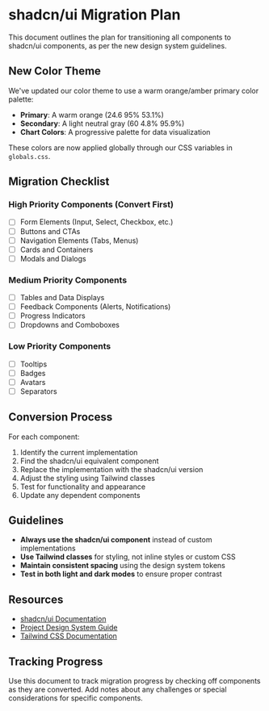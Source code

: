 # shadcn/ui Migration Plan

This document outlines the plan for transitioning all components to shadcn/ui components, as per the new design system guidelines.

## New Color Theme

We've updated our color theme to use a warm orange/amber primary color palette:

- **Primary**: A warm orange (24.6 95% 53.1%)
- **Secondary**: A light neutral gray (60 4.8% 95.9%)
- **Chart Colors**: A progressive palette for data visualization

These colors are now applied globally through our CSS variables in `globals.css`.

## Migration Checklist

### High Priority Components (Convert First)

- [ ] Form Elements (Input, Select, Checkbox, etc.)
- [ ] Buttons and CTAs
- [ ] Navigation Elements (Tabs, Menus)
- [ ] Cards and Containers
- [ ] Modals and Dialogs

### Medium Priority Components

- [ ] Tables and Data Displays
- [ ] Feedback Components (Alerts, Notifications)
- [ ] Progress Indicators
- [ ] Dropdowns and Comboboxes

### Low Priority Components

- [ ] Tooltips
- [ ] Badges
- [ ] Avatars
- [ ] Separators

## Conversion Process

For each component:

1. Identify the current implementation
2. Find the shadcn/ui equivalent component
3. Replace the implementation with the shadcn/ui version
4. Adjust the styling using Tailwind classes
5. Test for functionality and appearance
6. Update any dependent components

## Guidelines

- **Always use the shadcn/ui component** instead of custom implementations
- **Use Tailwind classes** for styling, not inline styles or custom CSS
- **Maintain consistent spacing** using the design system tokens
- **Test in both light and dark modes** to ensure proper contrast

## Resources

- [shadcn/ui Documentation](https://ui.shadcn.com/docs)
- [Project Design System Guide](./SHADCN-UI-GUIDE.md)
- [Tailwind CSS Documentation](https://tailwindcss.com/docs)

## Tracking Progress

Use this document to track migration progress by checking off components as they are converted. Add notes about any challenges or special considerations for specific components. 